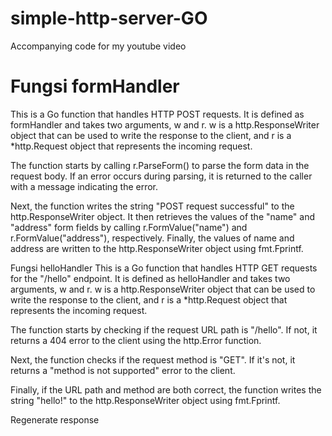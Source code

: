 # simple-http-server-GO
Accompanying code for my youtube video

# Fungsi formHandler
This is a Go function that handles HTTP POST requests. It is defined as formHandler and takes two arguments, w and r. w is a http.ResponseWriter object that can be used to write the response to the client, and r is a *http.Request object that represents the incoming request.

The function starts by calling r.ParseForm() to parse the form data in the request body. If an error occurs during parsing, it is returned to the caller with a message indicating the error.

Next, the function writes the string "POST request successful" to the http.ResponseWriter object. It then retrieves the values of the "name" and "address" form fields by calling r.FormValue("name") and r.FormValue("address"), respectively. Finally, the values of name and address are written to the http.ResponseWriter object using fmt.Fprintf.


Fungsi helloHandler
This is a Go function that handles HTTP GET requests for the "/hello" endpoint. It is defined as helloHandler and takes two arguments, w and r. w is a http.ResponseWriter object that can be used to write the response to the client, and r is a *http.Request object that represents the incoming request.

The function starts by checking if the request URL path is "/hello". If not, it returns a 404 error to the client using the http.Error function.

Next, the function checks if the request method is "GET". If it's not, it returns a "method is not supported" error to the client.

Finally, if the URL path and method are both correct, the function writes the string "hello!" to the http.ResponseWriter object using fmt.Fprintf.



Regenerate response
